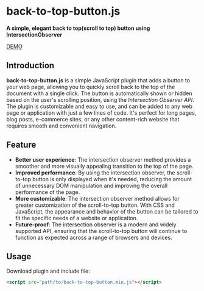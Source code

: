 # back-to-top-button.js

**A simple, elegant back to top(scroll to top) button using IntersectionObserver**

[DEMO](https://zs1m.github.io/back-to-top-button.js/)

## Introduction
**back-to-top-button.js** is a simple  JavaScript plugin that adds a button to your web page, allowing you to quickly scroll back to the top of the document with a single click. The button is automatically shown or hidden based on the user's scrolling position, using the *Intersection Observer API*.  
The plugin is customizable and easy to use, and can be added to any web page or application with just a few lines of code. It's perfect for long pages, blog posts, e-commerce sites, or any other content-rich website that requires smooth and convenient navigation.

## Feature

- **Better user experience**: The intersection observer method provides a smoother and more visually appealing transition to the top of the page.
- **Improved performance**: By using the intersection observer, the scroll-to-top button is only displayed when it's needed, reducing the amount of unnecessary DOM manipulation and improving the overall performance of the page.
- **More customizable**: The intersection observer method allows for greater customization of the scroll-to-top button. With CSS and JavaScript, the appearance and behavior of the button can be tailored to fit the specific needs of a website or application.
- **Future-proof**: The intersection observer is a modern and widely supported API, ensuring that the scroll-to-top button will continue to function as expected across a range of browsers and devices.

## Usage
Download plugin and include file:
```html
<script src="path/to/back-to-top-button.min.js"></script>
```